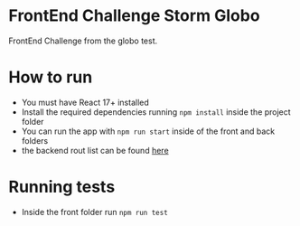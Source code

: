# FrontEnd Challenge Storm Globo
FrontEnd Challenge from the globo test.

# How to run 
+ You must have React 17+ installed
+ Install the required dependencies running `npm install` inside the project folder
+ You can run the app with `npm run start` inside of the front and back folders
+ the backend rout list can be found [here](https://github.com/AllanPatrickS/Desafio-FrontEnd-Storm-Globo/tree/main/back)

# Running tests 
+ Inside the front folder run `npm run test` 